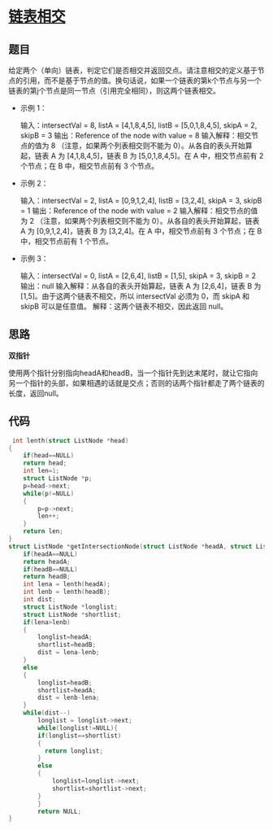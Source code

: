 # [链表相交](https://leetcode-cn.com/problems/intersection-of-two-linked-lists-lcci/)

## 题目

给定两个（单向）链表，判定它们是否相交并返回交点。请注意相交的定义基于节点的引用，而不是基于节点的值。换句话说，如果一个链表的第k个节点与另一个链表的第j个节点是同一节点（引用完全相同），则这两个链表相交。

- 示例 1：

  输入：intersectVal = 8, listA = [4,1,8,4,5], listB = [5,0,1,8,4,5], skipA = 2, skipB = 3
  输出：Reference of the node with value = 8
  输入解释：相交节点的值为 8 （注意，如果两个列表相交则不能为 0）。从各自的表头开始算起，链表 A 为 [4,1,8,4,5]，链表 B 为 [5,0,1,8,4,5]。在 A 中，相交节点前有 2 个节点；在 B 中，相交节点前有 3 个节点。

- 示例 2：

  输入：intersectVal = 2, listA = [0,9,1,2,4], listB = [3,2,4], skipA = 3, skipB = 1
  输出：Reference of the node with value = 2
  输入解释：相交节点的值为 2 （注意，如果两个列表相交则不能为 0）。从各自的表头开始算起，链表 A 为 [0,9,1,2,4]，链表 B 为 [3,2,4]。在 A 中，相交节点前有 3 个节点；在 B 中，相交节点前有 1 个节点。

- 示例 3：

  输入：intersectVal = 0, listA = [2,6,4], listB = [1,5], skipA = 3, skipB = 2
  输出：null
  输入解释：从各自的表头开始算起，链表 A 为 [2,6,4]，链表 B 为 [1,5]。由于这两个链表不相交，所以 intersectVal 必须为 0，而 skipA 和 skipB 可以是任意值。
  解释：这两个链表不相交，因此返回 null。

## 思路

**双指针**

使用两个指针分别指向headA和headB，当一个指针先到达末尾时，就让它指向另一个指针的头部，如果相遇的话就是交点；否则的话两个指针都走了两个链表的长度，返回null。

## 代码

```C
 int lenth(struct ListNode *head)
{
    if(head==NULL)
    return head;
    int len=1;
    struct ListNode *p;
    p=head->next;
    while(p!=NULL)
    {
        p=p->next;
        len++;
    }
    return len;
}
struct ListNode *getIntersectionNode(struct ListNode *headA, struct ListNode *headB) {
    if(headA==NULL)
    return headA;
    if(headB==NULL)
    return headB;
    int lena = lenth(headA);
    int lenb = lenth(headB);
    int dist;
    struct ListNode *longlist;
    struct ListNode *shortlist;
    if(lena>lenb)
    {
        longlist=headA;
        shortlist=headB;
        dist = lena-lenb;
    }
    else
    {
        longlist=headB;
        shortlist=headA;
        dist = lenb-lena;
    }
    while(dist--)
        longlist = longlist->next;
        while(longlist!=NULL){
        if(longlist==shortlist)
        {
          return longlist;
        }
        else
        {
            longlist=longlist->next;
            shortlist=shortlist->next;
        }
        }
        return NULL;
}

```

